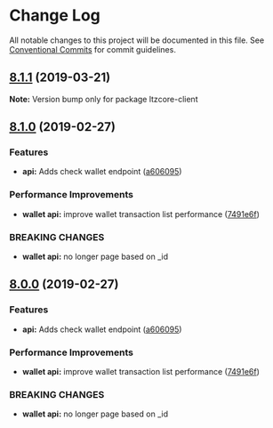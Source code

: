 # Change Log

All notable changes to this project will be documented in this file.
See [Conventional Commits](https://conventionalcommits.org) for commit guidelines.

## [8.1.1](https://github.com/matiu/ltzcore/compare/v8.1.0...v8.1.1) (2019-03-21)

**Note:** Version bump only for package ltzcore-client

## [8.1.0](https://github.com/nitsujlangston/ltzcore/compare/v5.0.0-beta.44...v8.1.0) (2019-02-27)

### Features

* **api:** Adds check wallet endpoint ([a606095](https://github.com/nitsujlangston/ltzcore/commit/a606095))

### Performance Improvements

* **wallet api:** improve wallet transaction list performance ([7491e6f](https://github.com/nitsujlangston/ltzcore/commit/7491e6f))

### BREAKING CHANGES

* **wallet api:** no longer page based on _id

## [8.0.0](https://github.com/nitsujlangston/ltzcore/compare/v5.0.0-beta.44...v8.0.0) (2019-02-27)

### Features

* **api:** Adds check wallet endpoint ([a606095](https://github.com/nitsujlangston/ltzcore/commit/a606095))

### Performance Improvements

* **wallet api:** improve wallet transaction list performance ([7491e6f](https://github.com/nitsujlangston/ltzcore/commit/7491e6f))

### BREAKING CHANGES

* **wallet api:** no longer page based on _id
